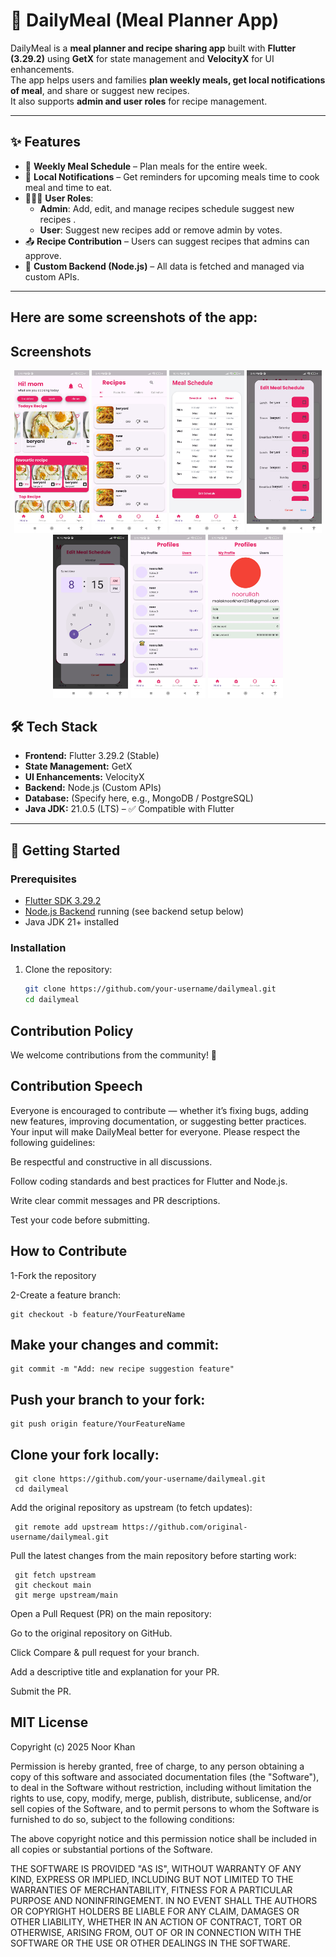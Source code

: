 # 🍴 DailyMeal (Meal Planner App)

DailyMeal is a **meal planner and recipe sharing app** built with **Flutter (3.29.2)** using **GetX** for state management and **VelocityX** for UI enhancements.  
The app helps users and families **plan weekly meals, get local notifications of meal**, and share or suggest new recipes.  
It also supports **admin and user roles** for recipe management.

---

## ✨ Features

- 📅 **Weekly Meal Schedule** – Plan meals for the entire week.  
- 🔔 **Local Notifications** – Get reminders for upcoming meals time to cook meal and time to eat.  
- 👨‍👩‍👧 **User Roles**:
  - **Admin**: Add, edit, and manage recipes schedule suggest new recipes .  
  - **User**: Suggest new recipes  add or remove admin by votes.  
- 📤 **Recipe Contribution** – Users can suggest recipes that admins can approve.  
- 🔗 **Custom Backend (Node.js)** – All data is fetched and managed via custom APIs.  

---
## Here are some screenshots of the app:

## Screenshots

<p align="center">
  <img src="assets/sceenshots/home.jpg" alt="Home" width="120"/>
  <img src="assets/sceenshots/recipes.jpg" alt="Recipes" width="120"/>
  <img src="assets/sceenshots/mealschedule.jpg" alt="Meal Schedule" width="120"/>
  <img src="assets/sceenshots/editmeanform.jpg" alt="Edit Meal Form" width="120"/>
  <img src="assets/sceenshots/timepicker.jpg" alt="Time Picker" width="120"/>
  <img src="assets/sceenshots/profiles.jpg" alt="Profile" width="120"/>
  <img src="assets/sceenshots/myprofile.jpg" alt="My Profile" width="120"/>
</p>






## 🛠️ Tech Stack

- **Frontend:** Flutter 3.29.2 (Stable)  
- **State Management:** GetX  
- **UI Enhancements:** VelocityX  
- **Backend:** Node.js (Custom APIs)  
- **Database:** (Specify here, e.g., MongoDB / PostgreSQL)  
- **Java JDK:** 21.0.5 (LTS) – ✅ Compatible with Flutter  

---

## 🚀 Getting Started

### Prerequisites
- [Flutter SDK 3.29.2](https://flutter.dev/docs/get-started/install)  
- [Node.js Backend](https://nodejs.org/) running (see backend setup below)  
- Java JDK 21+ installed  

### Installation
1. Clone the repository:
   ```bash
   git clone https://github.com/your-username/dailymeal.git
   cd dailymeal
## Contribution Policy

We welcome contributions from the community! 🎉

## Contribution Speech

Everyone is encouraged to contribute — whether it’s fixing bugs, adding new features, improving documentation, or suggesting better practices.
Your input will make DailyMeal better for everyone. Please respect the following guidelines:

Be respectful and constructive in all discussions.

Follow coding standards and best practices for Flutter and Node.js.

Write clear commit messages and PR descriptions.

Test your code before submitting.

## How to Contribute

1-Fork the repository


2-Create a feature branch:

    git checkout -b feature/YourFeatureName


## Make your changes and commit:

    git commit -m "Add: new recipe suggestion feature"


## Push your branch to your fork:

    git push origin feature/YourFeatureName

  ## Clone your fork locally:

     git clone https://github.com/your-username/dailymeal.git
     cd dailymeal


Add the original repository as upstream (to fetch updates):

     git remote add upstream https://github.com/original-username/dailymeal.git


Pull the latest changes from the main repository before starting work:

     git fetch upstream
     git checkout main
     git merge upstream/main

Open a Pull Request (PR) on the main repository:

Go to the original repository on GitHub.

Click Compare & pull request for your branch.

Add a descriptive title and explanation for your PR.

Submit the PR.
## MIT License

Copyright (c) 2025 Noor Khan

Permission is hereby granted, free of charge, to any person obtaining a copy
of this software and associated documentation files (the "Software"), to deal
in the Software without restriction, including without limitation the rights
to use, copy, modify, merge, publish, distribute, sublicense, and/or sell
copies of the Software, and to permit persons to whom the Software is
furnished to do so, subject to the following conditions:

The above copyright notice and this permission notice shall be included in all
copies or substantial portions of the Software.

THE SOFTWARE IS PROVIDED "AS IS", WITHOUT WARRANTY OF ANY KIND, EXPRESS OR
IMPLIED, INCLUDING BUT NOT LIMITED TO THE WARRANTIES OF MERCHANTABILITY,
FITNESS FOR A PARTICULAR PURPOSE AND NONINFRINGEMENT. IN NO EVENT SHALL THE
AUTHORS OR COPYRIGHT HOLDERS BE LIABLE FOR ANY CLAIM, DAMAGES OR OTHER
LIABILITY, WHETHER IN AN ACTION OF CONTRACT, TORT OR OTHERWISE, ARISING FROM,
OUT OF OR IN CONNECTION WITH THE SOFTWARE OR THE USE OR OTHER DEALINGS IN THE
SOFTWARE.

